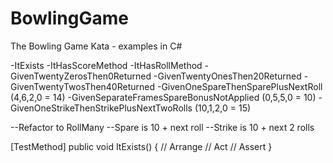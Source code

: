 # BowlingGame
The Bowling Game Kata - examples in C#

-ItExists
-ItHasScoreMethod
-ItHasRollMethod
-GivenTwentyZerosThen0Returned
-GivenTwentyOnesThen20Returned
-GivenTwentyTwosThen40Returned
-GivenOneSpareThenSparePlusNextRoll (4,6,2,0 = 14)
-GivenSeparateFramesSpareBonusNotApplied (0,5,5,0 = 10)
-GivenOneStrikeThenStrikePlusNextTwoRolls (10,1,2,0 = 15)

--Refactor to RollMany
--Spare is 10 + next roll
--Strike is 10 + next 2 rolls

[TestMethod]
public void ItExists() 
{
  // Arrange
  // Act
  // Assert
}
